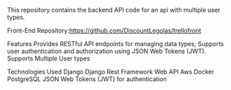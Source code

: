 This repository contains the backend API code for an api with multiple user types.

Front-End Repository:https://github.com/DiscountLegolas/trellofront

Features
Provides RESTful API endpoints for managing data types;
Supports user authentication and authorization using JSON Web Tokens (JWT).
Supports Multiple User types

Technologies Used
Django
Django Rest Framework
Web API
Aws
Docker
PostgreSQL
JSON Web Tokens (JWT) for authentication
